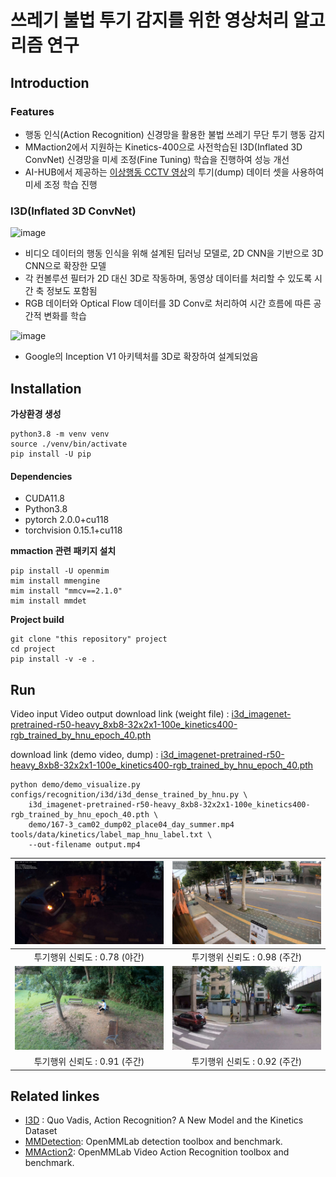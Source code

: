 
# 쓰레기 불법 투기 감지를 위한 영상처리 알고리즘 연구

## Introduction

### Features
- 행동 인식(Action Recognition) 신경망을 활용한 불법 쓰레기 무단 투기 행동 감지
- MMaction2에서 지원하는 Kinetics-400으로 사전학습된 I3D(Inflated 3D ConvNet) 신경망을 미세 조정(Fine Tuning) 학습을 진행하여 성능 개선
- AI-HUB에서 제공하는 [이상행동 CCTV 영상](https://aihub.or.kr/aihubdata/data/view.do?currMenu=&topMenu=&aihubDataSe=data&dataSetSn=171)의 투기(dump) 데이터 셋을 사용하여 미세 조정 학습 진행
### I3D(Inflated 3D ConvNet)

![image](https://github.com/user-attachments/assets/d504130c-b090-468a-811b-dbec12e18a67)


- 비디오 데이터의 행동 인식을 위해 설계된 딥러닝 모델로, 2D CNN을 기반으로 3D CNN으로 확장한 모델
- 각 컨볼루션 필터가 2D 대신 3D로 작동하며, 동영상 데이터를 처리할 수 있도록 시간 축 정보도 포함됨
- RGB 데이터와 Optical Flow 데이터를 3D Conv로 처리하여 시간 흐름에 따른 공간적 변화를 학습

![image](https://github.com/user-attachments/assets/a6e78ef4-e651-49c8-9856-b4bfa652443d)


- Google의 Inception V1 아키텍처를 3D로 확장하여 설계되었음

## Installation

**가상환경 생성**
```
python3.8 -m venv venv
source ./venv/bin/activate
pip install -U pip
```

#### Dependencies
- CUDA11.8
- Python3.8
- pytorch 2.0.0+cu118
- torchvision 0.15.1+cu118


**mmaction 관련 패키지 설치**
```
pip install -U openmim
mim install mmengine
mim install "mmcv==2.1.0"
mim install mmdet
```

**Project build**
```
git clone "this repository" project
cd project
pip install -v -e .
```

## Run
Video input Video output
download link (weight file) : [i3d_imagenet-pretrained-r50-heavy_8xb8-32x2x1-100e_kinetics400-rgb_trained_by_hnu_epoch_40.pth]()

download link (demo video, dump) : [i3d_imagenet-pretrained-r50-heavy_8xb8-32x2x1-100e_kinetics400-rgb_trained_by_hnu_epoch_40.pth]()
```
python demo/demo_visualize.py configs/recognition/i3d/i3d_dense_trained_by_hnu.py \
    i3d_imagenet-pretrained-r50-heavy_8xb8-32x2x1-100e_kinetics400-rgb_trained_by_hnu_epoch_40.pth \
    demo/167-3_cam02_dump02_place04_day_summer.mp4 tools/data/kinetics/label_map_hnu_label.txt \
    --out-filename output.mp4
```

| ![사진1](resources/1_night_summer.jpg) | ![사진2](resources/2_day_spring.jpg) |
|:-----------------:|:---------------:|
| 투기행위 신뢰도 : 0.78 (야간)             | 투기행위 신뢰도 : 0.98 (주간)           |
| ![사진3](resources/3_day_summer.jpg) | ![사진4](resources/4_day_summer.jpg) |
| 투기행위 신뢰도 : 0.91 (주간)             | 투기행위 신뢰도 : 0.92 (주간)           |


## Related linkes

- [I3D](https://arxiv.org/pdf/1705.07750) : Quo Vadis, Action Recognition? A New Model and the Kinetics Dataset
- [MMDetection](https://github.com/open-mmlab/mmdetection): OpenMMLab detection toolbox and benchmark.
- [MMAction2](https://github.com/open-mmlab/mmaction2): OpenMMLab Video Action Recognition toolbox and benchmark.
